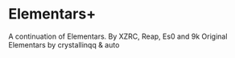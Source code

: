 # Elementars+
A continuation of Elementars.
By XZRC, Reap, Es0 and 9k
Original Elementars by crystallinqq & auto 
